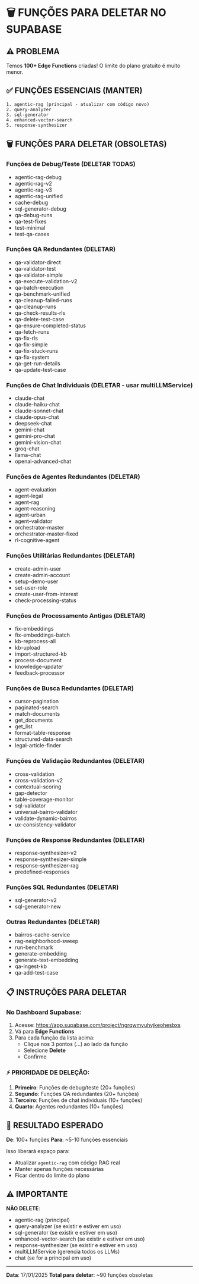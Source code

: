 # 🗑️ FUNÇÕES PARA DELETAR NO SUPABASE

## ⚠️ PROBLEMA
Temos **100+ Edge Functions** criadas! O limite do plano gratuito é muito menor.

## ✅ FUNÇÕES ESSENCIAIS (MANTER)
```
1. agentic-rag (principal - atualizar com código novo)
2. query-analyzer
3. sql-generator
4. enhanced-vector-search
5. response-synthesizer
```

## 🗑️ FUNÇÕES PARA DELETAR (OBSOLETAS)

### Funções de Debug/Teste (DELETAR TODAS)
- agentic-rag-debug
- agentic-rag-v2
- agentic-rag-v3
- agentic-rag-unified
- cache-debug
- sql-generator-debug
- qa-debug-runs
- qa-test-fixes
- test-minimal
- test-qa-cases

### Funções QA Redundantes (DELETAR)
- qa-validator-direct
- qa-validator-test
- qa-validator-simple
- qa-execute-validation-v2
- qa-batch-execution
- qa-benchmark-unified
- qa-cleanup-failed-runs
- qa-cleanup-runs
- qa-check-results-rls
- qa-delete-test-case
- qa-ensure-completed-status
- qa-fetch-runs
- qa-fix-rls
- qa-fix-simple
- qa-fix-stuck-runs
- qa-fix-system
- qa-get-run-details
- qa-update-test-case

### Funções de Chat Individuais (DELETAR - usar multiLLMService)
- claude-chat
- claude-haiku-chat
- claude-sonnet-chat
- claude-opus-chat
- deepseek-chat
- gemini-chat
- gemini-pro-chat
- gemini-vision-chat
- groq-chat
- llama-chat
- openai-advanced-chat

### Funções de Agentes Redundantes (DELETAR)
- agent-evaluation
- agent-legal
- agent-rag
- agent-reasoning
- agent-urban
- agent-validator
- orchestrator-master
- orchestrator-master-fixed
- rl-cognitive-agent

### Funções Utilitárias Redundantes (DELETAR)
- create-admin-user
- create-admin-account
- setup-demo-user
- set-user-role
- create-user-from-interest
- check-processing-status

### Funções de Processamento Antigas (DELETAR)
- fix-embeddings
- fix-embeddings-batch
- kb-reprocess-all
- kb-upload
- import-structured-kb
- process-document
- knowledge-updater
- feedback-processor

### Funções de Busca Redundantes (DELETAR)
- cursor-pagination
- paginated-search
- match-documents
- get_documents
- get_list
- format-table-response
- structured-data-search
- legal-article-finder

### Funções de Validação Redundantes (DELETAR)
- cross-validation
- cross-validation-v2
- contextual-scoring
- gap-detector
- table-coverage-monitor
- sql-validator
- universal-bairro-validator
- validate-dynamic-bairros
- ux-consistency-validator

### Funções de Response Redundantes (DELETAR)
- response-synthesizer-v2
- response-synthesizer-simple
- response-synthesizer-rag
- predefined-responses

### Funções SQL Redundantes (DELETAR)
- sql-generator-v2
- sql-generator-new

### Outras Redundantes (DELETAR)
- bairros-cache-service
- rag-neighborhood-sweep
- run-benchmark
- generate-embedding
- generate-text-embedding
- qa-ingest-kb
- qa-add-test-case

## 📋 INSTRUÇÕES PARA DELETAR

### No Dashboard Supabase:

1. Acesse: https://app.supabase.com/project/ngrqwmvuhvjkeohesbxs
2. Vá para **Edge Functions**
3. Para cada função da lista acima:
   - Clique nos 3 pontos (...) ao lado da função
   - Selecione **Delete**
   - Confirme

### ⚡ PRIORIDADE DE DELEÇÃO:

1. **Primeiro**: Funções de debug/teste (20+ funções)
2. **Segundo**: Funções QA redundantes (20+ funções)
3. **Terceiro**: Funções de chat individuais (10+ funções)
4. **Quarto**: Agentes redundantes (10+ funções)

## 🎯 RESULTADO ESPERADO

**De**: 100+ funções
**Para**: ~5-10 funções essenciais

Isso liberará espaço para:
- Atualizar `agentic-rag` com código RAG real
- Manter apenas funções necessárias
- Ficar dentro do limite do plano

## ⚠️ IMPORTANTE

**NÃO DELETE**:
- agentic-rag (principal)
- query-analyzer (se existir e estiver em uso)
- sql-generator (se existir e estiver em uso)
- enhanced-vector-search (se existir e estiver em uso)
- response-synthesizer (se existir e estiver em uso)
- multiLLMService (gerencia todos os LLMs)
- chat (se for a principal em uso)

---

**Data**: 17/01/2025
**Total para deletar**: ~90 funções obsoletas